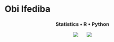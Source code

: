 # Obi Ifediba

<h3 align="center"> Statistics • R • Python </h3>

<p align="center">
  <a href="https://www.linkedin.com/in/obi-ifediba"><img src="https://img.shields.io/badge/My-LinkedIn-blue"/></a>
  &nbsp
  &nbsp
  &nbsp
  <a href="https://obifediba.com/"><img src="https://img.shields.io/badge/My-Portfolio-lightgrey"/></a>
